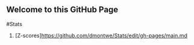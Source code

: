 ## Welcome to this GitHub Page

#Stats

1. [Z-scores]https://github.com/dmontwe/Stats/edit/gh-pages/main.md

